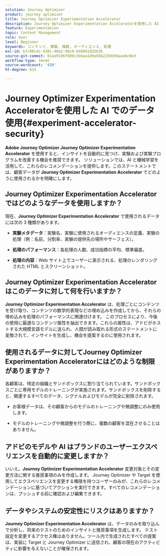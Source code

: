 ```yaml
---
solution: Journey Optimizer
product: journey optimizer
title: Journey Optimizer Experimentation Accelerator
description: Journey Optimizer Experimentation Acceleratorを使用した AI でのデータ使用
feature: Experimentation
topic: Content Management
role: User
level: Beginner
keywords: コンテンツ, 実験, 複数, オーディエンス, 処理
exl-id: b7c00cdc-430c-40a2-90c9-6dd891d2563b
source-git-commit: 61ae9196f699c3b6aa1d9a5bb2259d36aaebc0e3
workflow-type: tm+mt
source-wordcount: '439'
ht-degree: 61%

---
```


# Journey Optimizer Experimentation Acceleratorを使用した AI でのデータ使用{#experiment-accelerator-security}

**Adobe Journey Optimizer Journey Optimizer Experimentation Accelerator** を使用すると、インサイトを自動的に見つけ、実験および実験プログラムを改善する機会を推奨できます。 ソリューションでは、AI と機械学習を活用して、これらのレコメンデーションを提供します。このステートメントでは、顧客データが **Journey Optimizer Experimentation Accelerator** でどのように使用されるかを明確にします。

## Journey Optimizer Experimentation Acceleratorではどのようなデータを使用しますか？

現在、**Journey Optimizer Experimentation Accelerator** で使用されるデータには次の 3 種類があります。

* **実験メタデータ**：実験名、実験に使用されるオーディエンスの定義、実験の処理（例：名前、分割率、実験の提供先の場所やサーフェス）。

* **処理のパフォーマンス**：各処理の人数、成功指標の平均、標準偏差。

* **処理の内容**：Web サイト上でユーザーに表示される、処理のレンダリングされた HTML とスクリーンショット。

## Journey Optimizer Experimentation Acceleratorはこのデータに対して何を行いますか？

**Journey Optimizer Experimentation Accelerator** は、処理ごとにコンテンツを受け取り、コンテンツの数学的表現などの埋め込みを作成してから、それらの埋め込みを処理のパフォーマンスに関連付けます。 このプロセスにより、今後の使用に最適なコンテンツ属性を抽出できます。これらの属性は、アドビがホストする大規模言語モデルに送られ、人間が読み取れる形式のステートメントに変換されて、インサイトを生成し、機会を提案するのに使用されます。

## 使用されるデータに対してJourney Optimizer Experimentation Acceleratorにはどのような制限がありますか？

各顧客は、特定の組織とサンドボックスに割り当てられています。サンドボックスごとに専用モデルのトレーニングが実施されます。サンドボックスを削除すると、関連するすべてのデータ、シグナルおよびモデルが完全に削除されます。

* お客様データは、その顧客からのモデルのトレーニングや微調整にのみ使用します。

* モデルのトレーニングや微調整を行う際に、複数の顧客を混在させることはありません。

## アドビのモデルや AI はブランドのユーザーエクスペリエンスを自動的に変更しますか？

いいえ。**Journey Optimizer Experimentation Accelerator** 変更対象とその変更方法に関する推奨事項のみを作成します。 Journey Optimizer や Target を使用してエクスペリエンスを変更する権限を持つユーザーのみが、これらのレコメンデーションに基づいてアクションを実行できます。すべてのレコメンデーションは、プッシュする前に確認および編集できます。

## データやシステムの安定性にリスクはありますか？

**Journey Optimizer Experimentation Accelerator** は、データのみを取り込んで分析し、将来のテストのためのインサイトと推奨事項を生成します。 テスト設定を変更するアクセス権はありません。ツール内で生成されたすべての提案は、実装に Target と Journey Optimizer に送信され、顧客の現在のアクティビティに影響を与えないことが確保されます。
